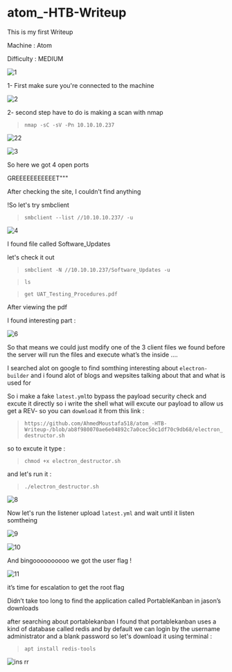 # atom_-HTB-Writeup
This  is my first Writeup

Machine      : Atom



Difficulty   : MEDIUM


![1](https://user-images.githubusercontent.com/64806211/126027857-1291cb8f-f41d-4fde-afa4-f621ab74b2fe.png)


1- First make sure you're connected to the machine 

![2](https://user-images.githubusercontent.com/64806211/126027941-56145f26-0e5e-465d-9519-bfdac3a3963c.png)

2- second step have to do is making a scan with nmap


>`nmap -sC -sV -Pn 10.10.10.237`



![22](https://user-images.githubusercontent.com/64806211/126028146-0b149bb6-ffe5-4b84-8a8f-745ebad2446e.png)

![3](https://user-images.githubusercontent.com/64806211/126028026-f28b60f4-1e1c-4782-a5bd-1570af7863b3.png)

So here we got 4 open ports


GREEEEEEEEEEET"""


After checking the site, I couldn't find anything 


!So let's try smbclient 




> `smbclient --list //10.10.10.237/ -u`


![4](https://user-images.githubusercontent.com/64806211/126028702-2f69539a-4280-4db8-a59c-9931abe42764.png)


I found file called Software_Updates 


let's check it out 


>`smbclient -N //10.10.10.237/Software_Updates -u`


















>`ls`




>`get UAT_Testing_Procedures.pdf`

After viewing the pdf 


I found interesting part  :


![6](https://user-images.githubusercontent.com/64806211/126030973-c291e4e2-9267-4e63-814a-6ceca3d19e10.png)


So that means  we could just modify  one of the 3 
client files we found before the server will run the files and execute what’s the inside …. 



I searched alot on google to find somthing interesting about `electron-builder`
and i found alot of blogs and wepsites talking about that and what is used for



So i make a fake `latest.yml`to bypass the payload security check and excute it directly
so i write the shell what will excute our payload to allow us get a REV- 
so you can `dowmload` it from this link : 


>`https://github.com/AhmedMoustafa518/atom_-HTB-Writeup-/blob/ab8f980070ae6e04892c7a0cec50c1df70c9db68/electron_destructor.sh`



so to excute it type : 


>`chmod +x electron_destructor.sh`



and let's run it : 


>`./electron_destructor.sh`




![8](https://user-images.githubusercontent.com/64806211/126031921-1b6f73b0-02c3-474e-9dcf-6efd2d9419b3.png)


Now let's run the listener upload `latest.yml`  and wait until it listen somtheing 



![9](https://user-images.githubusercontent.com/64806211/126032019-5192edd3-7442-413b-a009-2cacbf29a6a9.png) 




![10](https://user-images.githubusercontent.com/64806211/126032041-4f40a326-756e-498d-876e-01d630a9c5c4.png)  





And bingoooooooooo we got the user flag !


![11](https://user-images.githubusercontent.com/64806211/126032084-580a8c33-c17d-4336-a9db-a8bea09d92d1.png)






it’s time for escalation to get the root flag 



Didn’t take too long to find the application called PortableKanban in jason’s downloads 



after searching about portablekanban I found that portablekanban uses a kind of database called redis and by default we can login by the username administrator and a blank password so let's download it using terminal :


>`apt install redis-tools` 



![ins rr](https://user-images.githubusercontent.com/64806211/126032431-178d8f50-9622-44cb-8460-ddf2f358d6ed.png)










